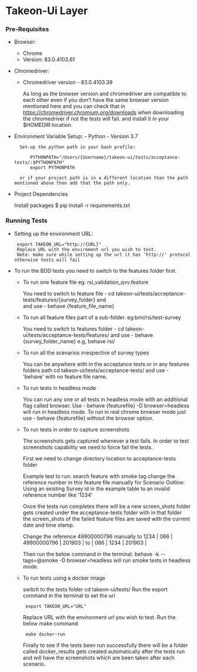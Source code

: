 # Takeon-Ui Layer
### Pre-Requisites
 - Browser: 
    - Chrome
    - Version: 83.0.4103.61  
   
 - Chromedriver:
    - Chromedriver version - 83.0.4103.39
   
      As long as the browser version and chromedriver are compatible to each other even if you don't have the same browser version mentioned here and you can check that in 
      https://chromedriver.chromium.org/downloads when downloading the chromedriver if not the tests will fail.
      and install it in your $HOMEDIR location.
      
 - Environment Variable Setup:
       - Python
       - Version 3.7
       
         Set-up the python path in your bash profile:

             PYTHONPATH="/Users/{Username}/takeon-ui/tests/acceptance-tests/:$PYTHONPATH"
             export PYTHONPATH
          
         or if your project path is in a different location than the path mentioned above then add that the path only.
         
-  Project Dependencies

    Install packages $ pip install -r requirements.txt
    

    
### Running Tests

-  Setting up the environment URL:

        export TAKEON_URL="http://{URL}"
        Replace URL with the enviroment url you wish to test.
        Note: make sure while setting up the url it has 'http://' protocol otherwise tests will fail
     
       
-  To run the BDD tests you need to switch to the features folder first.
        
   - To run one feature file eg: rsi_validation_qvv.feature

                         
        You need to switch to feature file -
        cd takeon-ui/tests/acceptance-tests/features/{survey_folder} and  
        and use - behave {feature_file_name}
          
                
   - To run all feature files part of a sub-folder. eg:bmi/rsi/test-survey
      
      
        You need to switch to features folder -
        cd takeon-ui/tests/acceptance-tests/features/
        and use - behave {survey_folder_name} e.g, behave rsi/
         
   - To run all the scenarios irrespective of survey types 
        
        
        You can be anywhere with in the acceptance tests or in any features folders path
        cd takeon-ui/tests/acceptance-tests/
        and use - 'behave' with no feature file name.
   
   - To run tests in headless mode
        
        
        You can run any one or all tests in headless mode with an additional flag called browser.
        Use - behave {featurefile} -D browser=headless will run in headless mode.
        To run in real chrome browser mode just use - behave {featurefile} without the browser option.
        
    
   - To run tests in order to capture screenshots     
      
      The screenshots gets captured whenever a test fails. In order to test screenshots capability we need to force fail the tests.
     
      First we need to change directory location to acceptance-tests folder 
      
      Example test to run: search feature with smoke tag 
      change the reference number in this feature file manually for Scenario Outline: Using an existing Survey id 
      in the example table to an invalid reference number like '1234'
         
      Once the tests run completes there will be a new screen_shots folder gets created under the acceptance-tests folder with in that folder 
      the screen_shots of the failed feature files are saved with the current date and time stamp.      
           
      
      Change the reference 49900000796 manually to 1234 
      | 066 | 49900000796 | 201903 | to 
      | 066 | 1234        | 201903 |
      
      Then run the below command in the terminal.
      behave -k --tags=@smoke -D browser=headless will run smoke tests in headless mode.
       
   
      
   - To run tests using a docker image
      
      switch to the tests folder cd takeon-ui/tests/ 
      Run the export command in the terminal to set the url
                    
          export TAKEON_URL="URL"
          
      Replace URL with the environment url you wish to test.
      Run the below make command 
          
          make docker-run  
          
      Finally to see if the tests been run successfully there will be a folder called docker_results gets created automatically after the tests run 
      and will have the screenshots which are been taken after each scenario. 
         
